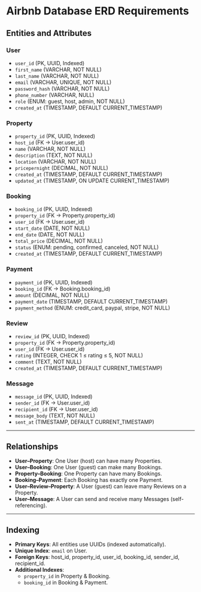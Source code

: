 # Airbnb Database ERD Requirements

## Entities and Attributes

### User
- `user_id` (PK, UUID, Indexed)
- `first_name` (VARCHAR, NOT NULL)
- `last_name` (VARCHAR, NOT NULL)
- `email` (VARCHAR, UNIQUE, NOT NULL)
- `password_hash` (VARCHAR, NOT NULL)
- `phone_number` (VARCHAR, NULL)
- `role` (ENUM: guest, host, admin, NOT NULL)
- `created_at` (TIMESTAMP, DEFAULT CURRENT_TIMESTAMP)

### Property
- `property_id` (PK, UUID, Indexed)
- `host_id` (FK → User.user_id)
- `name` (VARCHAR, NOT NULL)
- `description` (TEXT, NOT NULL)
- `location` (VARCHAR, NOT NULL)
- `pricepernight` (DECIMAL, NOT NULL)
- `created_at` (TIMESTAMP, DEFAULT CURRENT_TIMESTAMP)
- `updated_at` (TIMESTAMP, ON UPDATE CURRENT_TIMESTAMP)

### Booking
- `booking_id` (PK, UUID, Indexed)
- `property_id` (FK → Property.property_id)
- `user_id` (FK → User.user_id)
- `start_date` (DATE, NOT NULL)
- `end_date` (DATE, NOT NULL)
- `total_price` (DECIMAL, NOT NULL)
- `status` (ENUM: pending, confirmed, canceled, NOT NULL)
- `created_at` (TIMESTAMP, DEFAULT CURRENT_TIMESTAMP)

### Payment
- `payment_id` (PK, UUID, Indexed)
- `booking_id` (FK → Booking.booking_id)
- `amount` (DECIMAL, NOT NULL)
- `payment_date` (TIMESTAMP, DEFAULT CURRENT_TIMESTAMP)
- `payment_method` (ENUM: credit_card, paypal, stripe, NOT NULL)

### Review
- `review_id` (PK, UUID, Indexed)
- `property_id` (FK → Property.property_id)
- `user_id` (FK → User.user_id)
- `rating` (INTEGER, CHECK 1 ≤ rating ≤ 5, NOT NULL)
- `comment` (TEXT, NOT NULL)
- `created_at` (TIMESTAMP, DEFAULT CURRENT_TIMESTAMP)

### Message
- `message_id` (PK, UUID, Indexed)
- `sender_id` (FK → User.user_id)
- `recipient_id` (FK → User.user_id)
- `message_body` (TEXT, NOT NULL)
- `sent_at` (TIMESTAMP, DEFAULT CURRENT_TIMESTAMP)

---

## Relationships
- **User–Property**: One User (host) can have many Properties.
- **User–Booking**: One User (guest) can make many Bookings.
- **Property–Booking**: One Property can have many Bookings.
- **Booking–Payment**: Each Booking has exactly one Payment.
- **User–Review–Property**: A User (guest) can leave many Reviews on a Property.
- **User–Message**: A User can send and receive many Messages (self-referencing).

---

## Indexing
- **Primary Keys**: All entities use UUIDs (indexed automatically).
- **Unique Index**: `email` on User.
- **Foreign Keys**: host_id, property_id, user_id, booking_id, sender_id, recipient_id.
- **Additional Indexes**:
  - `property_id` in Property & Booking.
  - `booking_id` in Booking & Payment.
